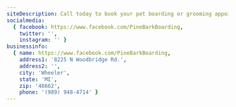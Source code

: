 ```yaml
---
siteDescription: Call today to book your pet boarding or grooming appointment. We make your pet feel like family in one of mid michigan's newest pet care facilities.
socialmedia:
  { facebook: https://www.facebook.com/PineBarkBoarding,
    twitter: '',
    instagram: '' }
businessinfo:
  { name: https://www.facebook.com/PineBarkBoarding,
    address1: '8225 N Woodbridge Rd.',
    address2: '',
    city: 'Wheeler',
    state: 'MI',
    zip: '48662',
    phone: '(989) 948-4714' }
---
```


